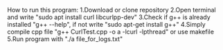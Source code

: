 How to run this program:
1.Download or clone repository
2.Open terminal and write "sudo apt install curl libcurlpp-dev"
3.Check if g++ is already installed "g++ --help", if not write "sudo apt-get install g++"
4.Simply compile cpp file "g++ CurlTest.cpp -o a -lcurl -lpthread" or use makefile 
5.Run program with "./a file_for_logs.txt"